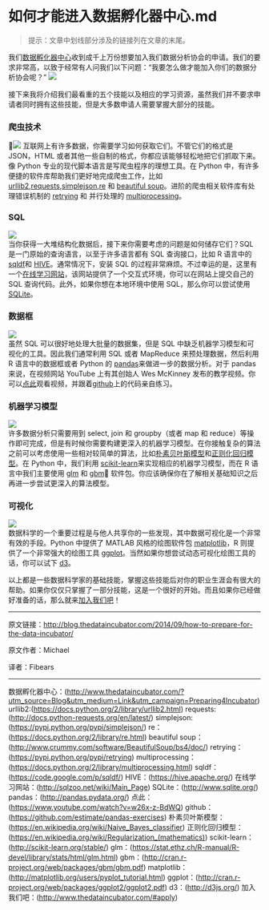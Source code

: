 # 如何才能进入数据孵化器中心.md

>提示：文章中划线部分涉及的链接列在文章的末尾。

我们[数据孵化器中心](http://www.thedataincubator.com/?utm_source=Blog&utm_medium=Link&utm_campaign=Preparing4Incubator)收到成千上万份想要加入我们数据分析协会的申请。我们的要求非常高，以致于经常有人问我们以下问题：“我要怎么做才能加入你们的数据分析协会呢？”
![](http://static.datartisan.com/upload/attachment/2016/12/f9fKtKak.png)


接下来我将介绍我们最看重的五个技能以及相应的学习资源，虽然我们并不要求申请者同时拥有这些技能，但是大多数申请人需要掌握大部分的技能。

### 爬虫技术
![](http://static.datartisan.com/upload/attachment/2016/12/CkZhD52K.png)
互联网上有许多数据，你需要学习如何获取它们。不管它们的格式是 JSON，HTML 或者其他一些自制的格式，你都应该能够轻松地把它们抓取下来。像 Python 专业的现代脚本语言是写爬虫程序的理想工具。在 Python 中，有许多便捷的软件库帮助我们更好地完成爬虫工作，比如 [urllib2](https://docs.python.org/2/library/urllib2.html),[requests](http://docs.python-requests.org/en/latest/),[simplejson](https://pypi.python.org/pypi/simplejson/),[re](https://docs.python.org/2/library/re.html) 和 [beautiful soup](http://www.crummy.com/software/BeautifulSoup/bs4/doc/)。进阶的爬虫相关软件库有处理错误机制的 [retrying](https://pypi.python.org/pypi/retrying) 和 并行处理的 [multiprocessing](https://docs.python.org/2/library/multiprocessing.html)。

### SQL
![](http://static.datartisan.com/upload/attachment/2016/12/LBkgHbBZ.png)  
当你获得一大堆结构化数据后，接下来你需要考虑的问题是如何储存它们？SQL 是一门原始的查询语言，以至于许多语言都有 SQL 查询接口，比如 R 语言中的 [sqldf](https://code.google.com/p/sqldf/)和 [HIVE](https://hive.apache.org/)。通常情况下，安装 SQL 的过程非常麻烦。不过幸运的是，这里有一个[在线学习网站](http://sqlzoo.net/wiki/Main_Page)，该网站提供了一个交互式环境，你可以在网站上提交自己的 SQL 查询代码。此外，如果你想在本地环境中使用 SQL，那么你可以尝试使用 [SQLite](http://www.sqlite.org/)。

### 数据框
![](http://static.datartisan.com/upload/attachment/2016/12/H05K4AIB.png)  
虽然 SQL 可以很好地处理大批量的数据集，但是 SQL 中缺乏机器学习模型和可视化的工具。因此我们通常利用 SQL 或者 MapReduce 来预处理数据，然后利用 R 语言中的数据框或者 Python 的 [pandas](http://pandas.pydata.org/)来做进一步的数据分析。对于 pandas 来说，在视频网站 YouTube 上有其创始人 Wes McKinney 发布的教学视频。你可以[点此](https://www.youtube.com/watch?v=w26x-z-BdWQ)观看视频，并跟着[github](https://github.com/estimate/pandas-exercises)上的代码亲自练习。

### 机器学习模型
![](http://static.datartisan.com/upload/attachment/2016/12/PeZ3GFrT.png)  
许多数据分析只需要用到 select, join 和 groupby（或者 map 和 reduce）等操作即可完成，但是有时候你需要构建更深入的机器学习模型。在你接触复杂的算法之前可以考虑使用一些相对较简单的算法，比如[朴素贝叶斯模型](https://en.wikipedia.org/wiki/Naive_Bayes_classifier)和[正则化回归模型](https://en.wikipedia.org/wiki/Regularization_(mathematics))。在 Python 中，我们利用 [scikit-learn](http://scikit-learn.org/stable/)来实现相应的机器学习模型，而在 R 语言中我们主要使用 [glm](https://stat.ethz.ch/R-manual/R-devel/library/stats/html/glm.html) 和 [gbm](http://cran.r-project.org/web/packages/gbm/gbm.pdf) 软件包。你应该确保你在了解相关基础知识之后再进一步尝试更深入的算法模型。

### 可视化
![](http://static.datartisan.com/upload/attachment/2016/12/zS6P0CKm.png)  
数据科学的一个重要过程是与他人共享你的一些发现，其中数据可视化是一个非常有效的手段。Python 中提供了 MATLAB 风格的绘图软件包 [matplotlib](http://matplotlib.org/users/pyplot_tutorial.html)，R 则提供了一个非常强大的绘图工具 [ggplot](http://cran.r-project.org/web/packages/ggplot2/ggplot2.pdf)。当然如果你想尝试动态可视化绘图工具的话，你可以试下 [d3](http://d3js.org/)。

以上都是一些数据科学家的基础技能，掌握这些技能后对你的职业生涯会有很大的帮助。如果你仅仅只掌握了一部分技能，这是一个很好的开始。而且如果你已经做好准备的话，那么就来[加入我们吧](http://www.thedataincubator.com/#apply)！


---

原文链接：http://blog.thedataincubator.com/2014/09/how-to-prepare-for-the-data-incubator/

原文作者：Michael

译者：Fibears

---
数据孵化器中心：(http://www.thedataincubator.com/?utm_source=Blog&utm_medium=Link&utm_campaign=Preparing4Incubator)
urllib2:(https://docs.python.org/2/library/urllib2.html)
requests:(http://docs.python-requests.org/en/latest/)
simplejson:(https://pypi.python.org/pypi/simplejson/)
re：(https://docs.python.org/2/library/re.html)
beautiful soup：(http://www.crummy.com/software/BeautifulSoup/bs4/doc/)
retrying：(https://pypi.python.org/pypi/retrying)
multiprocessing：(https://docs.python.org/2/library/multiprocessing.html)
sqldf：(https://code.google.com/p/sqldf/)
HIVE：(https://hive.apache.org/)
在线学习网站：(http://sqlzoo.net/wiki/Main_Page)
SQLite：(http://www.sqlite.org/)
pandas：(http://pandas.pydata.org/)
点此：(https://www.youtube.com/watch?v=w26x-z-BdWQ)
github：(https://github.com/estimate/pandas-exercises)
朴素贝叶斯模型：(https://en.wikipedia.org/wiki/Naive_Bayes_classifier)
正则化回归模型：(https://en.wikipedia.org/wiki/Regularization_(mathematics))
scikit-learn：(http://scikit-learn.org/stable/)
glm：(https://stat.ethz.ch/R-manual/R-devel/library/stats/html/glm.html)
gbm：(http://cran.r-project.org/web/packages/gbm/gbm.pdf)
matplotlib：(http://matplotlib.org/users/pyplot_tutorial.html)
ggplot：(http://cran.r-project.org/web/packages/ggplot2/ggplot2.pdf)
d3：(http://d3js.org/)
加入我们吧：(http://www.thedataincubator.com/#apply)
